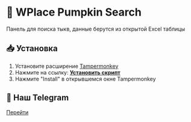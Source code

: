 # 🎃 WPlace Pumpkin Search

Панель для поиска тыкв, данные берутся из открытой Excel таблицы

## 📥 Установка

1. Установите расширение [Tampermonkey](https://www.tampermonkey.net/)
2. Нажмите на ссылку: [**Установить скрипт**](https://raw.githubusercontent.com/l1koo/wplace-pumpkin-search/main/pumpkin-search.user.js)
3. Нажмите "Install" в открывшемся окне Tampermonkey

## 📌 Наш Telegram

[Перейти](https://t.me/yaclown1)

